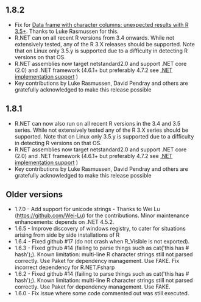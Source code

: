 
## 1.8.2

* Fix for [Data frame with character columns: unexpected results with R 3.5+](https://github.com/jmp75/rdotnet/issues/97). Thanks to Luke Rasmussen for this.
* R.NET can on all recent R versions from 3.4 onwards. While not extensively tested, any of the R 3.X releases should be supported. Note that on Linux only 3.5.y is supported due to a difficulty in detecting R versions on that OS.
* R.NET assemblies now target netstandard2.0 and support .NET core (2.0) and .NET framework (4.6.1+ but preferably 4.7.2 see [.NET implementation support](https://docs.microsoft.com/en-us/dotnet/standard/net-standard#net-implementation-support) )
* Key contributions by Luke Rasmussen, David Pendray and others are gratefully acknowledged to make this release possible

## 1.8.1

* R.NET can now also run on all recent R versions in the 3.4 and 3.5 series. While not extensively tested any of the R 3.X series should be supported. Note that on Linux only 3.5.y is supported due to a difficulty in detecting R versions on that OS.
* R.NET assemblies now target netstandard2.0 and support .NET core (2.0) and .NET framework (4.6.1+ but preferably 4.7.2 see [.NET implementation support](https://docs.microsoft.com/en-us/dotnet/standard/net-standard#net-implementation-support) )
* Key contributions by Luke Rasmussen, David Pendray and others are gratefully acknowledged to make this release possible

## Older versions

* 1.7.0 - Add support for unicode strings - Thanks to Wei Lu (https://github.com/Wei-Lu) for the contributions. Minor maintenance enhancements: depends on .NET 4.5.2.
* 1.6.5 - Improve discovery of windows registry, to cater for situations arising from side by side installations of R
* 1.6.4 - Fixed github #17 (do not crash when R_Visible is not exported).
* 1.6.3 - Fixed github #14 (failing to parse things such as cat('this has # hash');). Known limitation: multi-line R character strings still not parsed correctly. Use Paket for dependency management. Use FAKE. Fix incorrect dependency for R.NET.Fsharp
* 1.6.2 - Fixed github #14 (failing to parse things such as cat('this has # hash');). Known limitation: multi-line R character strings still not parsed correctly. Use Paket for dependency management. Use FAKE.
* 1.6.0 - Fix issue where some code commented out was still executed.




